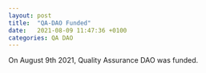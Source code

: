 ```yaml
---
layout: post
title:  "QA-DAO Funded"
date:   2021-08-09 11:47:36 +0100
categories: QA DAO
---
```


On August 9th 2021, Quality Assurance DAO was funded.
